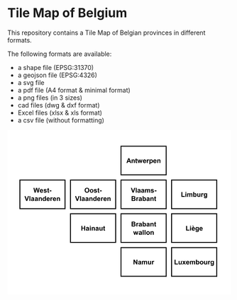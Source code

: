 # Tile Map of Belgium
This repository contains a Tile Map of Belgian provinces in different formats.

The following formats are available:
* a shape file (EPSG:31370)
* a geojson file (EPSG:4326)
* a svg file
* a pdf file (A4 format & minimal format)
* a png files (in 3 sizes)
* cad files (dwg & dxf format)
* Excel files (xlsx & xls format)
* a csv file (without formatting)

![Example png file](https://raw.githubusercontent.com/mstuyts/Belgium-TileMap/master/png/TilemapBelgiumSmall.png "Example png file")